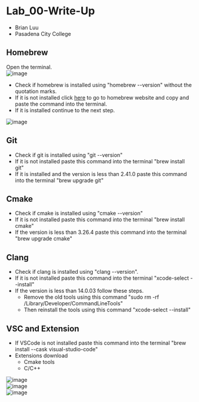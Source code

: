# Lab_00-Write-Up
- Brian Luu  <br>
- Pasadena City College  <br>

## Homebrew
Open the terminal. <br>
![image](https://github.com/Nairbuul/Lab_00-Write-Up/assets/42011526/470e4beb-b62c-4e72-a998-12ce609d64e7) <br>

- Check if homebrew is installed using "homebrew --version" without the quotation marks.
- If it is not installed click [here](https://brew.sh/) to go to homebrew website and copy and paste the command into the terminal.
- If it is installed continue to the next step.
  
![image](https://github.com/Nairbuul/Lab_00-Write-Up/assets/42011526/47bfa352-cccd-4aa5-af33-8bc5983c9e68) <br>

## Git
- Check if git is installed using "git --version"
- If it is not installed paste this command into the terminal "brew install git"
- If it is installed and the version is less than 2.41.0 paste this command into the terminal "brew upgrade git"

## Cmake
- Check if cmake is installed using "cmake --version"
- If it is not installed paste this command into the terminal "brew install cmake"
- If the version is less than 3.26.4 paste this command into the terminal "brew upgrade cmake"

## Clang
- Check if clang is installed using "clang --version".
- If it is not installed paste this command into the terminal "xcode-select --install"
- If the version is less than 14.0.03 follow these steps.
  - Remove the old tools using this command "sudo rm -rf /Library/Developer/CommandLineTools"
  - Then reinstall the tools using this command "xcode-select --install"

## VSC and Extension
- If VSCode is not installed paste this command into the terminal "brew install --cask visual-studio-code"
- Extensions download
  - Cmake tools
  - C/C++

![image](https://github.com/Nairbuul/Lab_00-Write-Up/assets/42011526/44cd96dd-37f5-41ed-9702-662bf891ab9c) <br>
![image](https://github.com/Nairbuul/Lab_00-Write-Up/assets/42011526/40babe5c-0de9-4a7a-a753-a35409496afe) <br>
![image](https://github.com/Nairbuul/Lab_00-Write-Up/assets/42011526/d50051d2-e9cb-4b9c-84ac-7d6f3ca2083a) <br>



